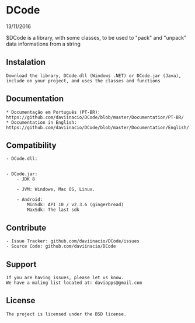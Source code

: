 # DCode
13/11/2016

$DCode is a library, with some classes, to be used to "pack" and "unpack" data informations from a string

Instalation
-----------

    Download the library, DCode.dll (Windows .NET) or DCode.jar (Java), include on your project, and uses the classes and functions
    
Documentation
-------------

    * Documentação em Português (PT-BR): https://github.com/daviinacio/DCode/blob/master/Documentation/PT-BR/
    * Documentation in English: https://github.com/daviinacio/DCode/blob/master/Documentation/English/

Compatibility
-------------

    - DCode.dll:
        
        
    - DCode.jar:
        - JDK 8
    
        - JVM: Windows, Mac OS, Linux.
        
        - Android:
            MinSdk: API 10 / v2.3.6 (gingerbread)
            MaxSdk: The last sdk

Contribute
----------

    - Issue Tracker: github.com/daviinacio/DCode/issues
    - Source Code: github.com/daviinacio/DCode
    
Support
-------
    
    If you are having issues, please let us know.
    We have a maling list located at: daviapps@gmail.com
    
License
-------
    
    The project is licensed under the BSD license.
